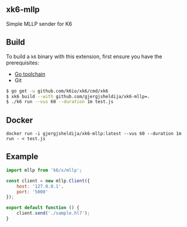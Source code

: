 ## xk6-mllp

Simple MLLP sender for K6


## Build

To build a `k6` binary with this extension, first ensure you have the prerequisites:

- [Go toolchain](https://go101.org/article/go-toolchain.html)
- Git

```bash
$ go get -u github.com/k6io/xk6/cmd/xk6
$ xk6 build --with github.com/gjergjsheldija/xk6-mllp=. 
$ ./k6 run --vus 60 --duration 1m test.js   
```

## Docker

```shell
docker run -i gjergjsheldija/xk6-mllp:latest --vus 60 --duration 1m run - < test.js
```

## Example

```javascript
import mllp from 'k6/x/mllp';

const client = new mllp.Client({
    host: '127.0.0.1',
    port: '5000'
});

export default function () {
    client.send('./sample.hl7');
}
```